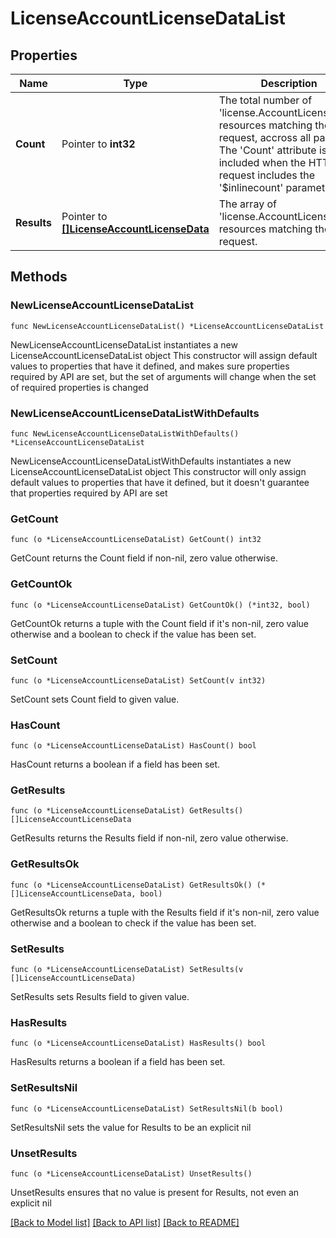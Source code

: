 # LicenseAccountLicenseDataList

## Properties

Name | Type | Description | Notes
------------ | ------------- | ------------- | -------------
**Count** | Pointer to **int32** | The total number of &#39;license.AccountLicenseData&#39; resources matching the request, accross all pages. The &#39;Count&#39; attribute is included when the HTTP GET request includes the &#39;$inlinecount&#39; parameter. | [optional] 
**Results** | Pointer to [**[]LicenseAccountLicenseData**](LicenseAccountLicenseData.md) | The array of &#39;license.AccountLicenseData&#39; resources matching the request. | [optional] 

## Methods

### NewLicenseAccountLicenseDataList

`func NewLicenseAccountLicenseDataList() *LicenseAccountLicenseDataList`

NewLicenseAccountLicenseDataList instantiates a new LicenseAccountLicenseDataList object
This constructor will assign default values to properties that have it defined,
and makes sure properties required by API are set, but the set of arguments
will change when the set of required properties is changed

### NewLicenseAccountLicenseDataListWithDefaults

`func NewLicenseAccountLicenseDataListWithDefaults() *LicenseAccountLicenseDataList`

NewLicenseAccountLicenseDataListWithDefaults instantiates a new LicenseAccountLicenseDataList object
This constructor will only assign default values to properties that have it defined,
but it doesn't guarantee that properties required by API are set

### GetCount

`func (o *LicenseAccountLicenseDataList) GetCount() int32`

GetCount returns the Count field if non-nil, zero value otherwise.

### GetCountOk

`func (o *LicenseAccountLicenseDataList) GetCountOk() (*int32, bool)`

GetCountOk returns a tuple with the Count field if it's non-nil, zero value otherwise
and a boolean to check if the value has been set.

### SetCount

`func (o *LicenseAccountLicenseDataList) SetCount(v int32)`

SetCount sets Count field to given value.

### HasCount

`func (o *LicenseAccountLicenseDataList) HasCount() bool`

HasCount returns a boolean if a field has been set.

### GetResults

`func (o *LicenseAccountLicenseDataList) GetResults() []LicenseAccountLicenseData`

GetResults returns the Results field if non-nil, zero value otherwise.

### GetResultsOk

`func (o *LicenseAccountLicenseDataList) GetResultsOk() (*[]LicenseAccountLicenseData, bool)`

GetResultsOk returns a tuple with the Results field if it's non-nil, zero value otherwise
and a boolean to check if the value has been set.

### SetResults

`func (o *LicenseAccountLicenseDataList) SetResults(v []LicenseAccountLicenseData)`

SetResults sets Results field to given value.

### HasResults

`func (o *LicenseAccountLicenseDataList) HasResults() bool`

HasResults returns a boolean if a field has been set.

### SetResultsNil

`func (o *LicenseAccountLicenseDataList) SetResultsNil(b bool)`

 SetResultsNil sets the value for Results to be an explicit nil

### UnsetResults
`func (o *LicenseAccountLicenseDataList) UnsetResults()`

UnsetResults ensures that no value is present for Results, not even an explicit nil

[[Back to Model list]](../README.md#documentation-for-models) [[Back to API list]](../README.md#documentation-for-api-endpoints) [[Back to README]](../README.md)


